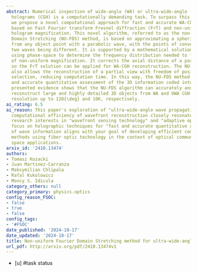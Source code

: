 ```yaml
---
abstract: Numerical inspection of wide-angle (WA) or ultra-wide-angle (UWA) computer-generated
  holograms (CGH) is a computationally demanding task. To surpass this limitation,
  we propose a novel computational approach for fast and accurate WA-CGH reconstruction
  based on Fast Fourier transform Fresnel diffraction (FrT) and non-uniform frequency
  hologram magnification. This novel algorithm, referred to as the non-uniform Fourier
  Domain Stretching (NU-FDS) method, is based on approximating a spherical wave coming
  from any object point with a parabolic wave, with the points of convergence of the
  two waves being different. It is supported by a mathematical solution developed
  using phase-space to determine the frequency distribution needed to find the distribution
  of non-uniform magnification. It corrects the axial distance of a parabolic wave
  so the FrT solution can be applied for WA-CGH reconstruction. The NU-FDS algorithm
  also allows the reconstruction of a partial view with freedom of position and size
  selection, reducing computation time. In this way, the NU-FDS method enables fast
  and accurate quantitative assessment of the 3D information coded into the CGH. The
  presented evidence shows that the NU-FDS algorithm can accurately and efficiently
  reconstruct large and highly detailed 3D objects from WA and UWA CGH of FoV and
  resolution up to 120{\deg} and 16K, respectively.
ai_rating: 6.5
ai_reason: This paper's exploration of "ultra-wide-angle wave propagation" and the
  computational efficiency of wavefront reconstruction closely resonates with your
  research interests in "wavefront sensing technology" and "adaptive optics." The
  focus on holographic techniques for "fast and accurate quantitative assessment"
  of wave information aligns with your goal of developing efficient communication
  methods using fiber optic technology in the context of optical communication in
  space applications.
arxiv_id: '2410.13474'
authors:
- Tomasz Kozacki
- Juan Martinez-Carranza
- Maksymilian Chlipala
- Rafal Kukolowicz
- Moncy S. Idicula
category_others: null
category_primary: physics.optics
config_reason_FSOC:
- false
- true
- false
config_tags:
- '#FSOC'
date_published: '2024-10-17'
date_updated: '2024-10-17'
title: Non-uniform Fourier Domain Stretching method for ultra-wide-angle wave propagation
url_pdf: http://arxiv.org/pdf/2410.13474v1
---
```

 - [u] #task status
